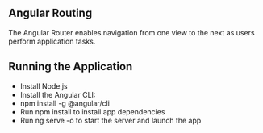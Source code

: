 ## Angular Routing

The Angular Router enables navigation from one view to the next as users perform application tasks.

## Running the Application

<ul>
<li> Install Node.js

<li> Install the Angular CLI:

<li> npm install -g @angular/cli

<li> Run npm install to install app dependencies

<li> Run ng serve -o to start the server and launch the app
</ul>
